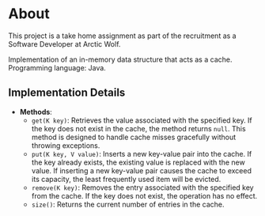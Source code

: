 # About

This project is a take home assignment as part of the recruitment as a Software Developer at Arctic Wolf.

Implementation of an in-memory data structure that acts as a cache. Programming language: Java.

## Implementation Details

- **Methods**:
  - `get(K key)`: Retrieves the value associated with the specified key. If the key does not exist in the cache, the method returns `null`. This method is designed to handle cache misses gracefully without throwing exceptions.
  - `put(K key, V value)`: Inserts a new key-value pair into the cache. If the key already exists, the existing value is replaced with the new value. If inserting a new key-value pair causes the cache to exceed its capacity, the least frequently used item will be evicted.
  - `remove(K key)`: Removes the entry associated with the specified key from the cache. If the key does not exist, the operation has no effect.
  - `size()`: Returns the current number of entries in the cache.
